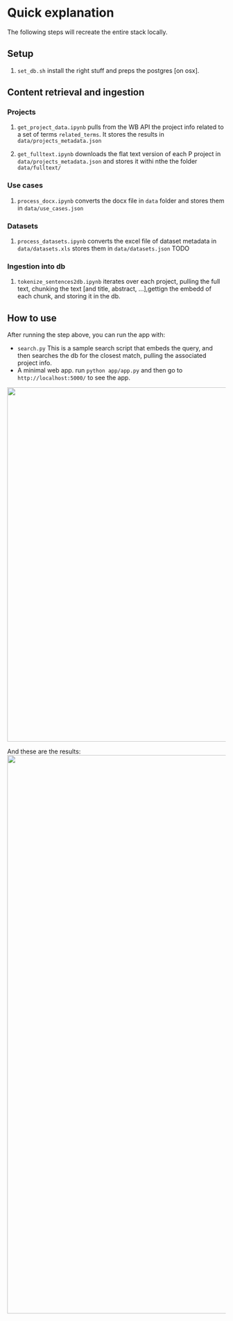 # Quick explanation

The following steps will recreate the entire stack locally.

## Setup

1. `set_db.sh` install the right stuff and preps the postgres [on osx].

## Content retrieval and ingestion

### Projects

1. `get_project_data.ipynb` pulls from the WB API the project info related to a set of terms `related_terms`. It stores the results in `data/projects_metadata.json`

2. `get_fulltext.ipynb` downloads the flat text version of each P project in `data/projects_metadata.json` and stores it withi nthe the folder  `data/fulltext/`

### Use cases

1. `process_docx.ipynb` converts the docx file in `data` folder and stores them in `data/use_cases.json`

### Datasets

1. `process_datasets.ipynb` converts the excel file of dataset metadata in `data/datasets.xls` stores them in `data/datasets.json` TODO

### Ingestion into db

1. `tokenize_sentences2db.ipynb` iterates over each project, pulling the full text, chunking the text [and title, abstract, ...],gettign the embedd of each chunk, and storing it in the db.

## How to use

After running the step above, you can run the app with:

* `search.py` This is a sample search script that embeds the query, and then searches the db for the closest match, pulling the associated project info.
* A minimal web app. run `python app/app.py` and then go to `http://localhost:5000/` to see the app.

<img width="817" src="https://user-images.githubusercontent.com/434029/226652044-6dafb4d1-4439-4c70-b991-d4a377c6e3a2.png">

And these are the results:
<img width="1288" src="https://user-images.githubusercontent.com/434029/226652294-b6dd1c2a-77bb-4b13-9c16-95107f914609.png">

